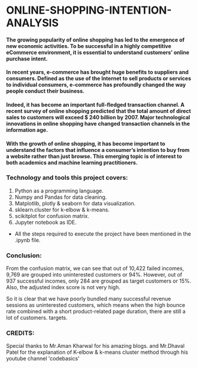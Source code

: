 # ONLINE-SHOPPING-INTENTION-ANALYSIS
#### The growing popularity of online shopping has led to the emergence of new economic activities. To be successful in a highly competitive eCommerce environment, it is essential to understand customers’ online purchase intent.
#### In recent years, e-commerce has brought huge benefits to suppliers and consumers. Defined as the use of the Internet to sell products or services to individual consumers, e-commerce has profoundly changed the way people conduct their business.
#### Indeed, it has become an important full-fledged transaction channel. A recent survey of online shopping predicted that the total amount of direct sales to customers will exceed $ 240 billion by 2007. Major technological innovations in online shopping have changed transaction channels in the information age.
#### With the growth of online shopping, it has become important to understand the factors that influence a consumer’s intention to buy from a website rather than just browse. This emerging topic is of interest to both academics and machine learning practitioners.
### Technology and tools this project covers:
1. Python as a programming language.
2. Numpy and Pandas for data cleaning.
3. Matplotlib, plotly & seaborn for data visualization.
4. sklearn.cluster for k-elbow & k-means.
5. scikitplot for confusion matrix.
6. Jupyter notebook as IDE.
* All the steps required to execute the project have been mentioned in the .ipynb file.
### Conclusion:
From the confusion matrix, we can see that out of 10,422 failed incomes, 9,769 are grouped into uninterested customers or 94%. However, out of 937 successful incomes, only 284 are grouped as target customers or 15%. Also, the adjusted index score is not very high.

So it is clear that we have poorly bundled many successful revenue sessions as uninterested customers, which means when the high bounce rate combined with a short product-related page duration, there are still a lot of customers. targets.
### CREDITS:
Special thanks to Mr.Aman Kharwal for his amazing blogs.
and Mr.Dhaval Patel for the explanation of K-elbow & k-means cluster method through his youtube channel 'codebasics'
